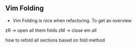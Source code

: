 ## Vim Folding

- Vim Folding is nice when refactoring. To get an overview

zR -> open all them folds
zM -> close em all

how to refold all sections based on fold method
